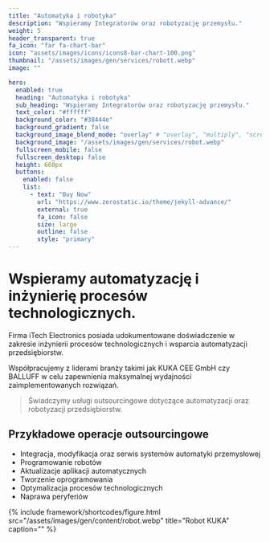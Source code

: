 ```yaml
---
title: "Automatyka i robotyka"
description: "Wspieramy Integratorów oraz robotyzację przemysłu."
weight: 5
header_transparent: true
fa_icon: "far fa-chart-bar"
icon: "assets/images/icons/icons8-bar-chart-100.png"
thumbnail: "/assets/images/gen/services/robott.webp"
image: ""

hero:
  enabled: true
  heading: "Automatyka i robotyka"
  sub_heading: "Wspieramy Integratorów oraz robotyzację przemysłu."
  text_color: "#ffffff"
  background_color: "#38444e"
  background_gradient: false
  background_image_blend_mode: "overlay" # "overlay", "multiply", "screen"
  background_image: "/assets/images/gen/services/robot.webp"
  fullscreen_mobile: false
  fullscreen_desktop: false
  height: 660px
  buttons:
    enabled: false
    list:
      - text: "Buy Now"
        url: "https://www.zerostatic.io/theme/jekyll-advance/"
        external: true
        fa_icon: false
        size: large
        outline: false
        style: "primary"
---
```


# Wspieramy automatyzację i inżynierię procesów technologicznych.

Firma iTech Electronics posiada udokumentowane doświadczenie w zakresie inżynierii procesów technologicznych i wsparcia automatyzacji przedsiębiorstw.

Współpracujemy z liderami branży takimi jak KUKA CEE GmbH czy BALLUFF w celu zapewnienia maksymalnej wydajności zaimplementowanych rozwiązań.

> Świadczymy usługi outsourcingowe dotyczące automatyzacji oraz robotyzacji przedsiębiorstw.

## Przykładowe operacje outsourcingowe

- Integracja, modyfikacja oraz serwis systemów automatyki przemysłowej
- Programowanie robotów
- Aktualizacje aplikacji automatycznych
- Tworzenie oprogramowania
- Optymalizacja procesów technologicznych
- Naprawa peryferiów 


{% include framework/shortcodes/figure.html src="/assets/images/gen/content/robot.webp" title="Robot KUKA" caption="" %}

